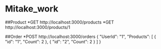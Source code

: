 # Mitake_work

##Product
*GET http://localhost:3000/products
*GET http://localhost:3000/products/1

##Order
*POST http://localhost:3000/orders
{
    "UserId": "1",
    "Products": [
        {
            "id": "1",
            "Count": 2
        },
        {
            "id": "2",
            "Count": 2
        }
    ]
}

